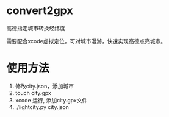 # convert2gpx
高德指定城市转换经纬度

需要配合xcode虚拟定位，可对城市漫游，快速实现高德点亮城市。

# 使用方法
1. 修改city.json，添加城市
3. touch city.gpx
4. xcode 运行, 添加city.gpx文件
2. ./lightcity.py city.json
